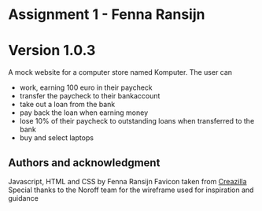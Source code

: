# Assignment 1 - Fenna Ransijn

# Version 1.0.3

A mock website for a computer store named Komputer. The user can
* work, earning 100 euro in their paycheck
* transfer the paycheck to their bankaccount
* take out a loan from the bank
* pay back the loan when earning money
* lose 10% of their paycheck to outstanding loans when transferred to the bank
* buy and select laptops

## Authors and acknowledgment
Javascript, HTML and CSS by Fenna Ransijn
Favicon taken from [Creazilla](https://creazilla.com/nodes/57642-desktop-computer-emoji-clipart)
Special thanks to the Noroff team for the wireframe used for inspiration and guidance
